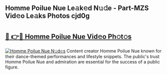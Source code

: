 ## Homme Poilue Nue Le𝚊k𝚎d N𝚞𝚍e - Part-MZS Vid𝚎o Le𝚊ks Photos cjd0g

# <h2><a href="http://fb7m1i.evod.top/?m=Homme+Poilue+Nue">🔗 👉🔴 Homme Poilue Nue Vid𝚎o Ph𝚘t𝚘s</a></h2>

[![Homme Poilue Nue N𝚞d𝚎s](https://i.imgur.com/8V9OHl7.gif)](http://fb7m1i.evod.top/?m=Homme+Poilue+Nue)
Content creator Homme Poilue Nue known for their dance-themed performances and lifestyle snippets. The public's trust Homme Poilue Nue and admiration are essential for the success of a public figure. 
